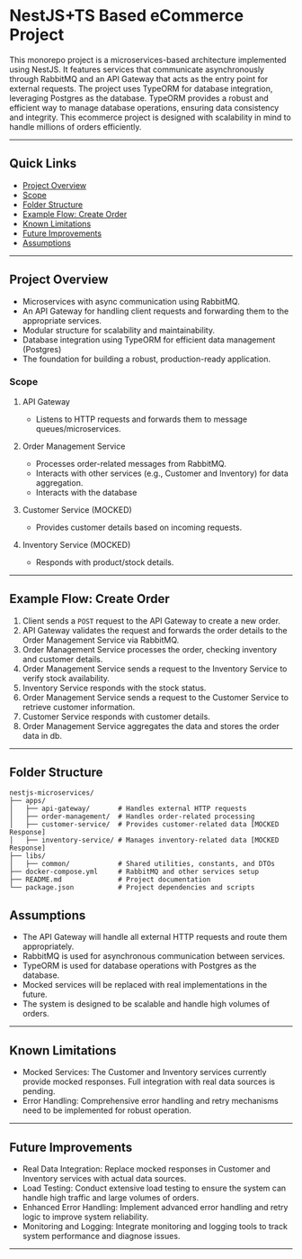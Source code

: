 # NestJS+TS Based eCommerce Project

This monorepo project is a microservices-based architecture implemented using NestJS. It features services that communicate asynchronously through RabbitMQ and an API Gateway that acts as the entry point for external requests. The project uses TypeORM for database integration, leveraging Postgres as the database. TypeORM provides a robust and efficient way to manage database operations, ensuring data consistency and integrity. This ecommerce project is designed with scalability in mind to handle millions of orders efficiently.

---

## Quick Links

- [Project Overview](#project-overview)
- [Scope](#scope)
- [Folder Structure](#folder-structure)
- [Example Flow: Create Order](#example-flow-create-order)
- [Known Limitations](#known-limitations)
- [Future Improvements](#future-improvements)
- [Assumptions](#assumptions)

---

## Project Overview

- Microservices with async communication using RabbitMQ.
- An API Gateway for handling client requests and forwarding them to the appropriate services.
- Modular structure for scalability and maintainability.
- Database integration using TypeORM for efficient data management (Postgres)
- The foundation for building a robust, production-ready application.

### Scope

1. API Gateway

   - Listens to HTTP requests and forwards them to message queues/microservices.

2. Order Management Service

   - Processes order-related messages from RabbitMQ.
   - Interacts with other services (e.g., Customer and Inventory) for data aggregation.
   - Interacts with the database

3. Customer Service (MOCKED)

   - Provides customer details based on incoming requests.

4. Inventory Service (MOCKED)
   - Responds with product/stock details.

---

## Example Flow: Create Order

1. Client sends a `POST` request to the API Gateway to create a new order.
2. API Gateway validates the request and forwards the order details to the Order Management Service via RabbitMQ.
3. Order Management Service processes the order, checking inventory and customer details.
4. Order Management Service sends a request to the Inventory Service to verify stock availability.
5. Inventory Service responds with the stock status.
6. Order Management Service sends a request to the Customer Service to retrieve customer information.
7. Customer Service responds with customer details.
8. Order Management Service aggregates the data and stores the order data in db.

---

## Folder Structure

```plaintext
nestjs-microservices/
├── apps/
│   ├── api-gateway/       # Handles external HTTP requests
│   ├── order-management/  # Handles order-related processing
│   ├── customer-service/  # Provides customer-related data [MOCKED Response]
│   ├── inventory-service/ # Manages inventory-related data [MOCKED Response]
├── libs/
│   ├── common/            # Shared utilities, constants, and DTOs
├── docker-compose.yml     # RabbitMQ and other services setup
├── README.md              # Project documentation
└── package.json           # Project dependencies and scripts
```

## Assumptions

- The API Gateway will handle all external HTTP requests and route them appropriately.
- RabbitMQ is used for asynchronous communication between services.
- TypeORM is used for database operations with Postgres as the database.
- Mocked services will be replaced with real implementations in the future.
- The system is designed to be scalable and handle high volumes of orders.

---

## Known Limitations

- Mocked Services: The Customer and Inventory services currently provide mocked responses. Full integration with real data sources is pending.
- Error Handling: Comprehensive error handling and retry mechanisms need to be implemented for robust operation.

---

## Future Improvements

- Real Data Integration: Replace mocked responses in Customer and Inventory services with actual data sources.
- Load Testing: Conduct extensive load testing to ensure the system can handle high traffic and large volumes of orders.
- Enhanced Error Handling: Implement advanced error handling and retry logic to improve system reliability.
- Monitoring and Logging: Integrate monitoring and logging tools to track system performance and diagnose issues.

---
